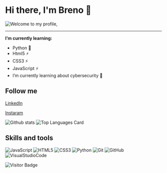 # **Hi there, I'm Breno** 👋
![Welcome to my profile,](https://media4.giphy.com/media/fAcQ7d1Hnx2XlY6SMe/200w.gif)
***
**I’m currently learning:**
* Python 🌱
* Html5 ⚡
* CSS3 ⚡ 
* JavaScript ⚡ 
* I’m currently learning about cybersecurity 🔭

## Follow me

[LinkedIn](https://www.linkedin.com/feed/)

[Instaram](https://www.instagram.com/brenobarros11/)

![Github stats](https://github-readme-stats.vercel.app/api?username=EIleven&theme=merko&show_icons=true&count_private=true)
![Top Languages Card](https://github-readme-stats.vercel.app/api/top-langs/?username=EIleven&theme=merko&layout=compact)

## Skills and tools

![JavaScript](https://img.shields.io/badge/-JavaScript-black?style=flat-square&logo=javascript)
![HTML5](https://img.shields.io/badge/-HTML5-E34F26?style=flat-square&logo=html5&logoColor=white)
![CSS3](https://img.shields.io/badge/-CSS3-1572B6?style=flat-square&logo=css3)
![Python](https://img.shields.io/badge/-Python-yellow)
![Git](https://img.shields.io/badge/-Git-black?style=flat-square&logo=git)
![GitHub](https://img.shields.io/badge/-GitHub-181717?style=flat-square&logo=github)
![VisualStudioCode](https://img.shields.io/badge/-VisualStudio-blue)

![Visitor Badge](https://visitor-badge.laobi.icu/badge?page_id=EIleven.id)
